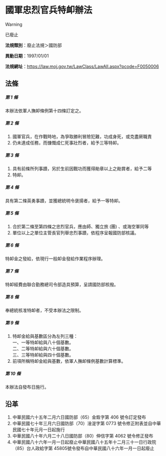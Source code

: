 # 國軍忠烈官兵特卹辦法


> [!WARNING]
> 已廢止


**法規類別**：廢止法規＞國防部

**異動日期**：1997/01/01  

**法規網址**：https://law.moj.gov.tw/LawClass/LawAll.aspx?pcode=F0050006



## 法條
##### 第 1 條
本辦法依軍人撫卹條例第十四條訂定之。

##### 第 2 條
1. 國軍官兵，在作戰時地，為爭取勝利冒險犯難，功成身死，或克盡厥職責
1. 仍未達成任務，而慷慨成仁死事壯烈者，給予三等特卹。

##### 第 3 條
1. 具有前條所列事蹟，另於生前因戰功而獲得勛章以上之勛賞者，給予二等
1. 特卹。

##### 第 4 條
具有第二條英勇事蹟，並獲總統明令褒揚者，給予一等特卹。

##### 第 5 條
1. 合於第二條至第四條之忠烈官兵，應由師、獨立旅 (團) 、或海空軍同等
1. 單位以上之單位主管長官列舉忠烈事蹟，依程序呈報國防部核議。

##### 第 6 條
特卹金之發給，依現行一般卹金發給作業程序辦理。

##### 第 7 條
特卹經費由聯合勤務總司令部造具預算，呈請國防部核撥。

##### 第 8 條
奉總統核准特卹者，不受本辦法之限制。

##### 第 9 條
1. 特卹金給與基數區分為左列三種：  
一、一等特卹給與八十個基數。  
二、二等特卹給與六十個基數。  
三、三等特卹給與四十個基數。
1. 前項所稱特卹金給與基數，依軍人撫卹條例基數計算標準。

##### 第 10 條
本辦法自發布日施行。

## 沿革
1. 中華民國六十五年二月六日國防部（65）金銓字第 406  號令訂定發布
1. 中華民國七十年三月六日國防部（70）淦湜字第 0773 號令修正附表並自中華民國七十年元月一日起施行
1. 中華民國八十年六月二十八日國防部（80）伸信字第 4062 號令修正發布
1. 中華民國八十六年一月一日起廢止中華民國八十五年十二月三十一日行政院（85）台人政給字第 45805號令發布自中華民國八十六年一月一日起廢止
